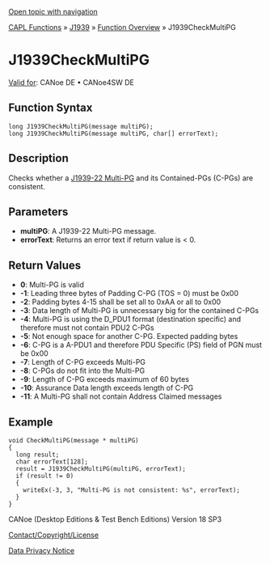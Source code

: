 [Open topic with navigation](../../../../../CANoeDEFamily.htm#Topics/CAPLFunctions/J1939/Functions/CAPLfunctionJ1939CheckMultiPG.md)

[CAPL Functions](../../CAPLfunctions.md) » [J1939](../CAPLfunctionsJ1939StartPage.md) » [Function Overview](../CAPLfunctionsJ1939Overview.md) » J1939CheckMultiPG

# J1939CheckMultiPG

[Valid for](../../../Shared/FeatureAvailability.md): CANoe DE • CANoe4SW DE

## Function Syntax

```plaintext
long J1939CheckMultiPG(message multiPG);
long J1939CheckMultiPG(message multiPG, char[] errorText);
```

## Description

Checks whether a [J1939-22 Multi-PG](../../../CANoeCANalyzer/J1939/J1939CANfd/1939CANfd.md) and its Contained-PGs (C-PGs) are consistent.

## Parameters

- **multiPG**: A J1939-22 Multi-PG message.
- **errorText**: Returns an error text if return value is < 0.

## Return Values

- **0**: Multi-PG is valid
- **-1**: Leading three bytes of Padding C-PG (TOS = 0) must be 0x00
- **-2**: Padding bytes 4-15 shall be set all to 0xAA or all to 0x00
- **-3**: Data length of Multi-PG is unnecessary big for the contained C-PGs
- **-4**: Multi-PG is using the D_PDU1 format (destination specific) and therefore must not contain PDU2 C-PGs
- **-5**: Not enough space for another C-PG. Expected padding bytes
- **-6**: C-PG is a A-PDU1 and therefore PDU Specific (PS) field of PGN must be 0x00
- **-7**: Length of C-PG exceeds Multi-PG
- **-8**: C-PGs do not fit into the Multi-PG
- **-9**: Length of C-PG exceeds maximum of 60 bytes
- **-10**: Assurance Data length exceeds length of C-PG
- **-11**: A Multi-PG shall not contain Address Claimed messages

## Example

```plaintext
void CheckMultiPG(message * multiPG)
{
  long result;
  char errorText[128];
  result = J1939CheckMultiPG(multiPG, errorText);
  if (result != 0)
  {
    writeEx(-3, 3, "Multi-PG is not consistent: %s", errorText);
  }
}
```

CANoe (Desktop Editions & Test Bench Editions) Version 18 SP3

[Contact/Copyright/License](../../../Shared/ContactCopyrightLicense.md)

[Data Privacy Notice](https://www.vector.com/int/en/company/get-info/privacy-policy/)

